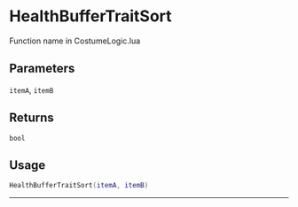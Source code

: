 # HealthBufferTraitSort
Function name in CostumeLogic.lua
## Parameters
`itemA`, `itemB`
## Returns
`bool`
## Usage
```lua
HealthBufferTraitSort(itemA, itemB)
```
---
